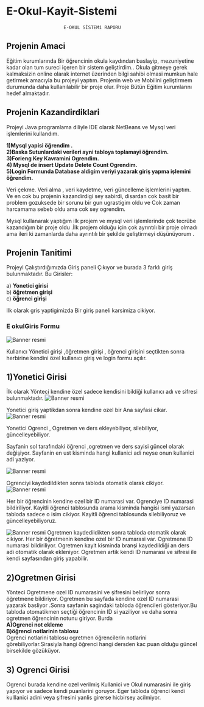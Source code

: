 # E-Okul-Kayit-Sistemi


                         E-OKUL SİSTEMi RAPORU


##  Projenin Amaci

Eğitim kurumlarında Bir öğrencinin okula kaydından baslayip, mezuniyetine kadar olan tum sureci içeren bir sistem geliştirdim.. Okula gitmeye gerek kalmaksizin online olarak internet üzerinden bilgi sahibi olmasi mumkun hale getirmek amacıyla bu projeyi yaptım.
Projenin web ve Mobilini geliştirmem durumunda daha kullanılabilir bir proje olur.
Proje  Bütün Eğitim kurumlarını hedef almaktadır.

## Projenin Kazandirdiklari

Projeyi Java programlama diliyle IDE olarak NetBeans  ve Mysql veri işlemlerini kullandım.

**1)Mysql yapisi öğrendim .**<br/>
**2)Baska Sutunlardaki verileri ayni tabloya toplamayi öğrendim.**<br/>
**3)Forieng Key Kavramini Ogrendim.**<br/>
**4) Mysql  de insert Update Delete  Count  Ogrendim.**<br/>
**5)Login Formunda Database aldigim veriyi yazarak giriş yapma işlemini öğrendim.**<br/>

Veri çekme. Veri alma , veri kaydetme, veri güncelleme işlemlerini yaptım.<br/>
Ve en cok bu projenin kazandirdigi sey sabirdi, disardan cok basit bir problem gozuksede bir sorunu bir gun ugrastigim oldu  ve  Cok zaman harcamama sebeb oldu ama cok sey ogrendim.

Mysql kullanarak yaptığım ilk projem ve mysql veri işlemlerinde çok tecrübe kazandığım bir proje oldu .İlk projem olduğu için çok ayrıntılı bir proje olmadı ama ileri ki zamanlarda daha ayrıntılı bir şekilde geliştirmeyi  düşünüyorum .


## Projenin Tanitimi
Projeyi Çalıştırdığımızda Giriş paneli Çıkıyor ve burada 3 farklı giriş bulunmaktadır.
Bu Girisler: 

a)	**Yonetici girisi** <br/>
b)	**öğretmen girişi** <br/>
c)	**öğrenci girişi** <br/>


Ilk olarak gris yaptigimizda Bir giriş paneli karsimiza cikiyor.
### E okulGiris Formu
![Banner resmi](https://github.com/fatih40/E-Okul-Kayit-Sistemi/blob/master/E%20okul%20projesi%20%20images/G%C4%B1r%C4%B1s.PNG)

Kullanıcı Yönetici girişi ,öğretmen girişi , öğrenci girişini seçtikten sonra herbirine kendini özel kullanıcı giriş ve login formu açılır.

## 1)Yonetici Girisi

İlk olarak Yönteci kendine özel sadece kendisini bildiği kullanıcı adı ve sifresi bulunmaktadır.
![Banner resmi](https://github.com/fatih40/E-Okul-Kayit-Sistemi/blob/master/E%20okul%20projesi%20%20images/Mudur%20giris.PNG)

Yonetici giriş yaptikdan sonra kendine ozel bir Ana sayfasi cikar.
![Banner resmi](https://github.com/fatih40/E-Okul-Kayit-Sistemi/blob/master/E%20okul%20projesi%20%20images/Mudur%20main.PNG)



Yonetici  Ogrenci , Ogretmen ve ders ekleyebiliyor,  silebiliyor, güncelleyebiliyor.


Sayfanin sol tarafındaki öğrenci ,ogretmen ve ders sayisi güncel olarak değişiyor.
Sayfanin en ust kisminda hangi kullanici adi neyse onun kullanici adi yaziyor.
 
 ![Banner resmi](https://github.com/fatih40/E-Okul-Kayit-Sistemi/blob/master/E%20okul%20projesi%20%20images/ogrenci%20ekle%20sayfasi.PNG)
 
Ogrenciyi kaydedildikten sonra tabloda otomatik olarak cikiyor.
![Banner resmi](https://github.com/fatih40/E-Okul-Kayit-Sistemi/blob/master/E%20okul%20projesi%20%20images/Ogrenci%20tablosu%20sayfasi.PNG)

Her bir öğrencinin kendine ozel bir  ID numarasi var.
Ogrenciye ID numarasi bildiriliyor.
Kayitli öğrenci tablosunda arama kisminda hangisi ismi yazarsan tabloda sadece o isim cikiyor.
Kayitli öğrenci tablosunda  silebiliyoruz ve güncelleyebiliyoruz.

![Banner resmi](https://github.com/fatih40/E-Okul-Kayit-Sistemi/blob/master/E%20okul%20projesi%20%20images/Ogretmen%20yeni%20kayit%20sayfasi.PNG)
Ogretmen kaydedildikten sonra tabloda otomatik olarak cikiyor.
Her bir öğretmenin kendine ozel bir  ID numarasi var.
Ogretmene ID numarasi bildiriliyor.
Ogretmen kayit kisminda branşi kaydedildiği an ders adi otomatik olarak ekleniyor.
Ogretmen artik kendi ID numarasi ve sifresi ile kendi sayfasından giriş yapabilir.


## 2)Ogretmen Girisi
Yönteci  Ogretmene ozel ID  numarasini ve şifresini belirliyor sonra  öğretmene bildiriyor.
Ogretmen bu sayfada kendine ozel ID numarasi yazarak basliyor .Sonra  sayfanin sagindaki tabloda öğrencileri gösteriyor.Bu tabloda otomatikmen seçtiği öğrencinin ID si yaziliyor ve daha sonra ogretmen öğrencinin notunu giriyor.
Burda <br/>
**A)Ogrenci not ekleme**<br/>
**B)öğrenci notlarinin tablosu**<br/>
Ogrenci notlarini tablosu ogretmen öğrencilerin notlarini görebiliyorlar.Sirasiyla hangi öğrenci hangi dersden kac puan olduğu güncel birsekilde gözüküyor.

## 3) Ogrenci Girisi
Ogrenci burada kendine ozel verilmiş Kullanici ve Okul numarasini ile giriş yapıyor ve sadece kendi puanlarini goruyor.
Eger tabloda öğrenci kendi kulllanici adini veya şifresini yanlis girerse hicbirsey acilmiyor.















